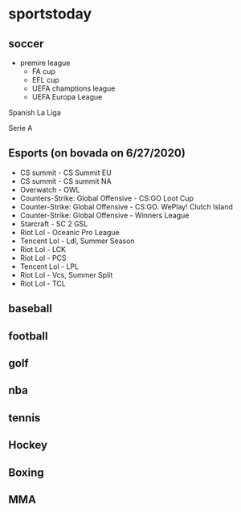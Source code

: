 # sportstoday

## soccer
* premire league
  * FA cup
  * EFL cup
  * UEFA champtions league
  * UEFA Europa League

Spanish La Liga

Serie A


  
## Esports (on bovada on 6/27/2020)
  * CS summit - CS Summit EU
  * CS summit - CS summit NA
  * Overwatch - OWL
  * Counters-Strike: Global Offensive - CS:GO Loot Cup
  * Counter-Strike: Global Offensive - CS:GO. WePlay! Clutch Island
  * Counter-Strike: Global Offensive - Winners League
  * Starcraft - SC 2 GSL
  * Riot Lol - Oceanic Pro League
  * Tencent Lol - Ldl, Summer Season
  * Riot Lol - LCK
  * Riot Lol - PCS
  * Tencent Lol - LPL
  * Riot Lol - Vcs, Summer Split
  * Riot Lol - TCL
  

## baseball

## football

## golf

## nba

## tennis

## Hockey

## Boxing 

## MMA
